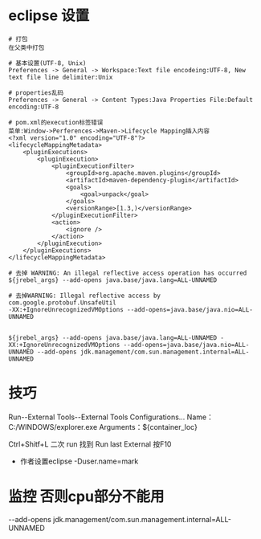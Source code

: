 



# eclipse 设置
```
# 打包
在父类中打包

# 基本设置(UTF-8, Unix)
Preferences -> General -> Workspace:Text file encodeing:UTF-8, New text file line delimiter:Unix

# properties乱码
Preferences -> General -> Content Types:Java Properties File:Default encoding:UTF-8

# pom.xml的execution标签错误
菜单:Window->Perferences->Maven->Lifecycle Mapping插入内容
<?xml version="1.0" encoding="UTF-8"?>
<lifecycleMappingMetadata>
	<pluginExecutions>   
 		<pluginExecution>
			<pluginExecutionFilter>
                <groupId>org.apache.maven.plugins</groupId>
                <artifactId>maven-dependency-plugin</artifactId>
                <goals>
                    <goal>unpack</goal>
                </goals>
                <versionRange>[1.3,)</versionRange>
            </pluginExecutionFilter>
            <action>
                <ignore />
            </action>
		</pluginExecution>        
	</pluginExecutions>
</lifecycleMappingMetadata>

# 去掉 WARNING: An illegal reflective access operation has occurred
${jrebel_args} --add-opens java.base/java.lang=ALL-UNNAMED

# 去掉WARNING: Illegal reflective access by com.google.protobuf.UnsafeUtil
-XX:+IgnoreUnrecognizedVMOptions --add-opens=java.base/java.nio=ALL-UNNAMED


${jrebel_args} --add-opens java.base/java.lang=ALL-UNNAMED -XX:+IgnoreUnrecognizedVMOptions --add-opens=java.base/java.nio=ALL-UNNAMED --add-opens jdk.management/com.sun.management.internal=ALL-UNNAMED
```


# 技巧

Run--External Tools--External Tools Configurations...
Name：C:/WINDOWS/explorer.exe
Arguments：${container_loc}

Ctrl+Shitf+L 二次 run 找到 Run last External 按F10

* 作者设置eclipse
-Duser.name=mark

# 监控 否则cpu部分不能用
--add-opens jdk.management/com.sun.management.internal=ALL-UNNAMED





